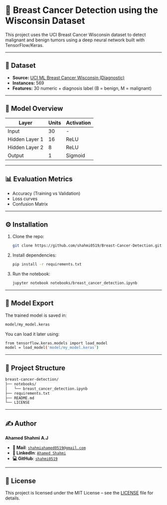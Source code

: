 # 🔬 Breast Cancer Detection using the Wisconsin Dataset

This project uses the UCI Breast Cancer Wisconsin dataset to detect malignant and benign tumors using a deep neural network built with TensorFlow/Keras.

---

## 📁 Dataset

- **Source:** [UCI ML Breast Cancer Wisconsin (Diagnostic)](https://www.kaggle.com/datasets/uciml/breast-cancer-wisconsin-data)
- **Instances:** 569
- **Features:** 30 numeric + diagnosis label (B = benign, M = malignant)

---

## 🧠 Model Overview

| Layer         | Units | Activation |
|---------------|--------|------------|
| Input         | 30     | -          |
| Hidden Layer 1| 16     | ReLU       |
| Hidden Layer 2| 8      | ReLU       |
| Output        | 1      | Sigmoid    |

---

## 📊 Evaluation Metrics

- Accuracy (Training vs Validation)
- Loss curves
- Confusion Matrix

---

## ⚙️ Installation

1. Clone the repo:
    ```bash
    git clone https://github.com/shahmi0519/Breast-Cancer-Detection.git
    ```
2. Install dependencies:
    ```bash
    pip install -r requirements.txt
    ```
3. Run the notebook:
    ```bash
    jupyter notebook notebooks/breast_cancer_detection.ipynb
    ```
---

## 💾 Model Export

The trained model is saved in:
  ```bash
  model/my_model.keras
  ```

You can load it later using:
  ```bash
  from tensorflow.keras.models import load_model
  model = load_model('model/my_model.keras')
  ```
---

## 📂 Project Structure

```bash
breast-cancer-detection/
├── notebooks/
│   └── breast_cancer_detection.ipynb
├── requirements.txt
├── README.md
└── LICENSE
```
---

## ✍️ Author
**Ahamed Shahmi A.J**
- **📧 Mail**: [`shahmiahamed0519@gmail.com`](mailto:shahmiahamed0519@gmail.com)
- **🔗 LinkedIn**: [`Ahamed Shahmi`](https://www.linkedin.com/in/ahamed-shahmi-abduljabbar/)
- **💻 GitHub**: [`shahmi0519`](https://github.com/shahmi0519)

---
## 📝 License
This project is licensed under the MIT License – see the [LICENSE](LICENSE) file for details.

